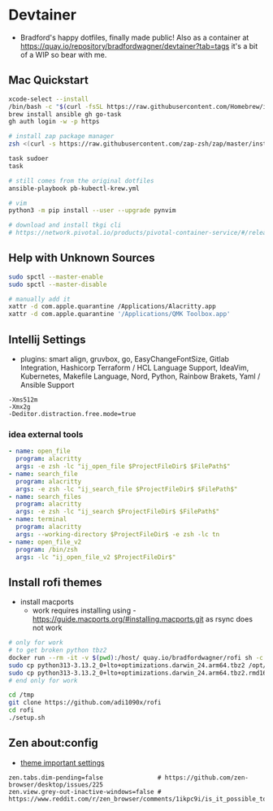 # Devtainer
- Bradford's happy dotfiles, finally made public! Also as a container at https://quay.io/repository/bradfordwagner/devtainer?tab=tags it's a bit of a WIP so bear with me.

## Mac Quickstart
```bash
xcode-select --install
/bin/bash -c "$(curl -fsSL https://raw.githubusercontent.com/Homebrew/install/HEAD/install.sh)"
brew install ansible gh go-task
gh auth login -w -p https

# install zap package manager
zsh <(curl -s https://raw.githubusercontent.com/zap-zsh/zap/master/install.zsh) --branch release-v1

task sudoer
task

# still comes from the original dotfiles
ansible-playbook pb-kubectl-krew.yml

# vim
python3 -m pip install --user --upgrade pynvim

# download and install tkgi cli
# https://network.pivotal.io/products/pivotal-container-service/#/releases/1293578/file_groups/13745
```

## Help with Unknown Sources
```bash
sudo spctl --master-enable
sudo spctl --master-disable

# manually add it
xattr -d com.apple.quarantine /Applications/Alacritty.app
xattr -d com.apple.quarantine '/Applications/QMK Toolbox.app'
```

## Intellij Settings
- plugins: smart align, gruvbox, go, EasyChangeFontSize, Gitlab Integration, Hashicorp Terraform / HCL Language Support, IdeaVim, Kubernetes, Makefile Language, Nord, Python, Rainbow Brakets, Yaml / Ansible Support
```vm options
-Xms512m
-Xmx2g
-Deditor.distraction.free.mode=true
```
### idea external tools
```yaml
- name: open_file
  program: alacritty
  args: -e zsh -lc "ij_open_file $ProjectFileDir$ $FilePath$"
- name: search_file
  program: alacritty
  args: -e zsh -lc "ij_search_file $ProjectFileDir$ $FilePath$"
- name: search_files
  program: alacritty
  args: -e zsh -lc "ij_search $ProjectFileDir$ $FilePath$"
- name: terminal
  program: alacritty
  args: --working-directory $ProjectFileDir$ -e zsh -lc tn
- name: open_file_v2
  program: /bin/zsh
  args: -lc "ij_open_file_v2 $ProjectFileDir$"
```

## Install rofi themes
- install macports
    - work requires installing using - https://guide.macports.org/#installing.macports.git as rsync does not work
```bash
# only for work
# to get broken python tbz2
docker run --rm -it -v $(pwd):/host/ quay.io/bradfordwagner/rofi sh -c 'cp -v /tmp/* /host/'
sudo cp python313-3.13.2_0+lto+optimizations.darwin_24.arm64.tbz2 /opt/local/var/macports/incoming/verified/
sudo cp python313-3.13.2_0+lto+optimizations.darwin_24.arm64.tbz2.rmd160 /opt/local/var/macports/incoming/verified
# end only for work

cd /tmp
git clone https://github.com/adi1090x/rofi
cd rofi
./setup.sh
```

## Zen about:config
- [theme important settings](https://www.reddit.com/r/zen_browser/comments/1hbh50h/transparent_themessetting_for_macos/)
```
zen.tabs.dim-pending=false               # https://github.com/zen-browser/desktop/issues/225
zen.view.grey-out-inactive-windows=false # https://www.reddit.com/r/zen_browser/comments/1ikpc9i/is_it_possible_to_make_it_so_when_i_click_off_of/
```
